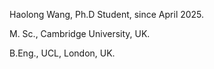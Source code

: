 Haolong Wang, Ph.D Student, since April 2025.

M. Sc., Cambridge University, UK.

B.Eng., UCL, London, UK.
